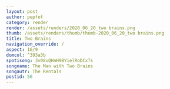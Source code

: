 ```yaml
---
layout: post
author: pepfof
category: render
render: /assets/renders/2020_06_20_two brains.png
thumb: /assets/renders/thumb/thumb-2020_06_20_two brains.png
title: Two Brains
navigation_override: /
aspect: 16/9
domcol: ^393a3b
spotisong: 3v08uQHnH9BYielRoDCxTs
songname: The Man with Two Brains
songautr: The Rentals
postid: 56
---
```


<!--USER BEGIN 1-->

<!--USER END 1-->

<!--more-->
<!--USER BEGIN 2-->

<!--USER END 2-->

